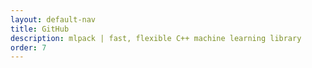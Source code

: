 ```yaml
---
layout: default-nav
title: GitHub
description: mlpack | fast, flexible C++ machine learning library
order: 7
---
```

<!-- content -->
<!-- make sure Apache is set up to do the redirect here! -->
